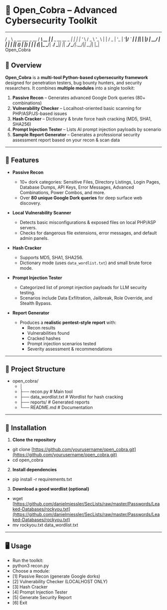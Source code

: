 # 🐍 Open_Cobra – Advanced Cybersecurity Toolkit

  ___                      ____        _                
 / _ \ _ __   ___ _ __    / ___\   __ | |__  _ __  __ _ 
| | | | '_ \ / _ \ '_ \  | |     / _ \| '_ \| '__|/ _` |
| |_| | |_) |  __/ | | | | |____| (_) | |_) | |  | (_| |_ 
 \___/| .__/ \___|_| |_|  \____/ \___/|_.__/|_|   \__,_|_|
      |_|                                            
                 Open_Cobra


## 📌 Overview

**Open_Cobra** is a **multi-tool Python-based cybersecurity framework** designed for penetration testers, bug bounty hunters, and security researchers.
It combines **multiple modules** into a single toolkit:

1. **Passive Recon** – Generates advanced Google Dork queries (80+ combinations)
2. **Vulnerability Checker** – Localhost-oriented basic scanning for PHP/ASP/JS-based issues
3. **Hash Cracker** – Dictionary & brute force hash cracking (MD5, SHA1, SHA256)
4. **Prompt Injection Tester** – Lists AI prompt injection payloads by scenario
5. **Sample Report Generator** – Generates a professional security assessment report based on your recon & scan data

---

## 🚀 Features

- **Passive Recon**
  - 10+ dork categories: Sensitive Files, Directory Listings, Login Pages, Database Dumps, API Keys, Error Messages, Advanced Combinations, Power Combos, and more.
  - Over **80 unique Google Dork queries** for deep surface web discovery.

- **Local Vulnerability Scanner**
  - Detects basic misconfigurations & exposed files on local PHP/ASP servers.
  - Checks for dangerous file extensions, error messages, and default admin panels.

- **Hash Cracker**
  - Supports MD5, SHA1, SHA256.
  - Dictionary mode (uses `data_wordlist.txt`) and small brute force mode.

- **Prompt Injection Tester**
  - Categorized list of prompt injection payloads for LLM security testing.
  - Scenarios include Data Exfiltration, Jailbreak, Role Override, and Stealth Bypass.

- **Report Generator**
  - Produces a **realistic pentest-style report** with:
    - Recon results
    - Vulnerabilities found
    - Cracked hashes
    - Prompt injection scenarios tested
    - Severity assessment & recommendations

---

## 📂 Project Structure
 - open_cobra/
   - │
   - ├── recon.py                  # Main tool
   - ├── data_wordlist.txt         # Wordlist for hash cracking
   - ├── reports/                  # Generated reports
   - └── README.md                 # Documentation
---

## 🔧 Installation

1. **Clone the repository**
 - git clone [https://github.com/yourusername/open_cobra.git](https://github.com/yourusername/open_cobra.git)
 - cd open_cobra

2. **Install dependencies**
 - pip install -r requirements.txt
3. **Download a good wordlist (optional)**
 - wget [https://github.com/danielmiessler/SecLists/raw/master/Passwords/Leaked-Databases/rockyou.txt](https://github.com/danielmiessler/SecLists/raw/master/Passwords/Leaked-Databases/rockyou.txt)
 - mv rockyou.txt data_wordlist.txt

---

## 🖥️ Usage
 - Run the toolkit:
 - python3 recon.py
 - Choose a module:
  - [1] Passive Recon (generate Google dorks)
  - [2] Vulnerability Checker (LOCALHOST ONLY)
  - [3] Hash Cracker
  - [4] Prompt Injection Tester
  - [5] Generate Security Report
  - [6] Exit